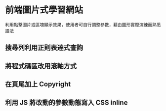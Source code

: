 # 前端圖片式學習網站

利用點擊圖片或區塊顯示效果，使用者可自行調整參數，藉由圖形實際演練而熟悉語法

## 搜尋列利用正則表達式查詢

## 將程式碼區改用滾軸方式

## 在頁尾加上 Copyright

## 利用 JS 將改動的參數動態寫入 CSS inline
